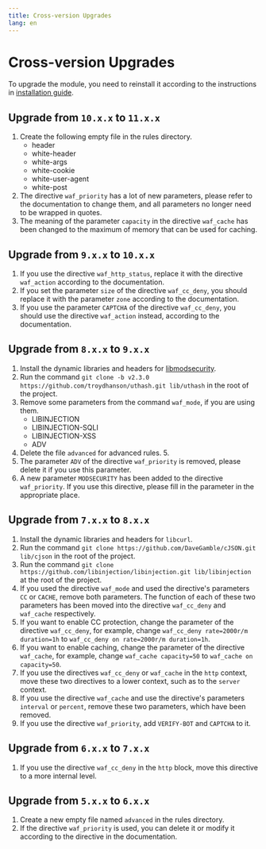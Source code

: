 ```yaml
---
title: Cross-version Upgrades
lang: en
---
```


# Cross-version Upgrades

To upgrade the module, you need to reinstall it according to the instructions in [installation guide](/guide/installation.md).

## Upgrade from `10.x.x` to `11.x.x`

1. Create the following empty file in the rules directory.
    * header
    * white-header
    * white-args
    * white-cookie
    * white-user-agent
    * white-post
2. The directive `waf_priority` has a lot of new parameters, please refer to the documentation to change them, and all parameters no longer need to be wrapped in quotes.
3. The meaning of the parameter `capacity` in the directive `waf_cache` has been changed to the maximum of memory that can be used for caching.

## Upgrade from `9.x.x` to `10.x.x`

1. If you use the directive `waf_http_status`, replace it with the directive `waf_action` according to the documentation.
2. If you set the parameter `size` of the directive `waf_cc_deny`, you should replace it with the parameter `zone` according to the documentation.
3. If you use the parameter `CAPTCHA` of the directive `waf_cc_deny`, you should use the directive `waf_action` instead, according to the documentation.

## Upgrade from `8.x.x` to `9.x.x`

1. Install the dynamic libraries and headers for [libmodsecurity](https://github.com/SpiderLabs/ModSecurity).
2. Run the command `git clone -b v2.3.0 https://github.com/troydhanson/uthash.git lib/uthash` in the root of the project.
3. Remove some parameters from the command `waf_mode`, if you are using them.
    * LIBINJECTION
    * LIBINJECTION-SQLI
    * LIBINJECTION-XSS
    * ADV
4. Delete the file `advanced` for advanced rules. 5.
5. The parameter `ADV` of the directive `waf_priority` is removed, please delete it if you use this parameter.
6. A new parameter `MODSECURITY` has been added to the directive `waf_priority`. If you use this directive, please fill in the parameter in the appropriate place.

## Upgrade from `7.x.x` to `8.x.x`

1. Install the dynamic libraries and headers for `libcurl`.
2. Run the command `git clone https://github.com/DaveGamble/cJSON.git lib/cjson` in the root of the project.
3. Run the command `git clone https://github.com/libinjection/libinjection.git lib/libinjection` at the root of the project.
4. If you used the directive `waf_mode` and used the directive's parameters `CC` or `CACHE`, remove both parameters. The function of each of these two parameters has been moved into the directive `waf_cc_deny` and `waf_cache` respectively. 
5. If you want to enable CC protection, change the parameter of the directive `waf_cc_deny`, for example, change `waf_cc_deny rate=2000r/m duration=1h` to `waf_cc_deny on rate=2000r/m duration=1h`.
6. If you want to enable caching, change the parameter of the directive `waf_cache`, for example, change `waf_cache capacity=50` to `waf_cache on capacity=50`.
7. If you use the directives `waf_cc_deny` or `waf_cache` in the `http` context, move these two directives to a lower context, such as to the `server` context.
8. If you use the directive `waf_cache` and use the directive's parameters `interval` or `percent`, remove these two parameters, which have been removed.
9. If you use the directive `waf_priority`, add `VERIFY-BOT` and `CAPTCHA` to it.

## Upgrade from `6.x.x` to `7.x.x`

1. If you use the directive `waf_cc_deny` in the `http` block, move this directive to a more internal level.

## Upgrade from `5.x.x` to `6.x.x`

1. Create a new empty file named `advanced` in the rules directory.
2. If the directive `waf_priority` is used, you can delete it or modify it according to the directive in the documentation.

